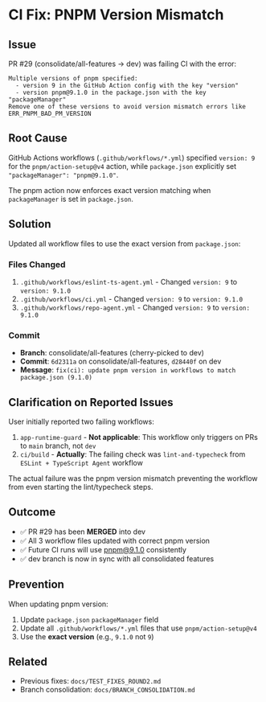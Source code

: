 # CI Fix: PNPM Version Mismatch

## Issue

PR #29 (consolidate/all-features → dev) was failing CI with the error:

```text
Multiple versions of pnpm specified:
  - version 9 in the GitHub Action config with the key "version"
  - version pnpm@9.1.0 in the package.json with the key "packageManager"
Remove one of these versions to avoid version mismatch errors like ERR_PNPM_BAD_PM_VERSION
```

## Root Cause

GitHub Actions workflows (`.github/workflows/*.yml`) specified `version: 9` for the `pnpm/action-setup@v4` action, while `package.json` explicitly set `"packageManager": "pnpm@9.1.0"`.

The pnpm action now enforces exact version matching when `packageManager` is set in `package.json`.

## Solution

Updated all workflow files to use the exact version from `package.json`:

### Files Changed

1. `.github/workflows/eslint-ts-agent.yml` - Changed `version: 9` to `version: 9.1.0`
2. `.github/workflows/ci.yml` - Changed `version: 9` to `version: 9.1.0`
3. `.github/workflows/repo-agent.yml` - Changed `version: 9` to `version: 9.1.0`

### Commit

- **Branch**: consolidate/all-features (cherry-picked to dev)
- **Commit**: `6d2311a` on consolidate/all-features, `d28440f` on dev
- **Message**: `fix(ci): update pnpm version in workflows to match package.json (9.1.0)`

## Clarification on Reported Issues

User initially reported two failing workflows:

1. `app-runtime-guard` - **Not applicable**: This workflow only triggers on PRs to `main` branch, not `dev`
2. `ci/build` - **Actually**: The failing check was `lint-and-typecheck` from `ESLint + TypeScript Agent` workflow

The actual failure was the pnpm version mismatch preventing the workflow from even starting the lint/typecheck steps.

## Outcome

- ✅ PR #29 has been **MERGED** into dev
- ✅ All 3 workflow files updated with correct pnpm version
- ✅ Future CI runs will use pnpm@9.1.0 consistently
- ✅ dev branch is now in sync with all consolidated features

## Prevention

When updating pnpm version:

1. Update `package.json` `packageManager` field
2. Update all `.github/workflows/*.yml` files that use `pnpm/action-setup@v4`
3. Use the **exact version** (e.g., `9.1.0` not `9`)

## Related

- Previous fixes: `docs/TEST_FIXES_ROUND2.md`
- Branch consolidation: `docs/BRANCH_CONSOLIDATION.md`
